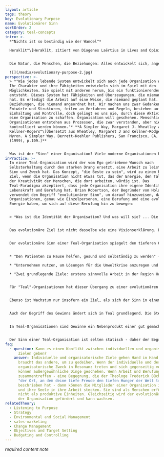 ```yaml
---
layout: article
tags: theory
key: Evolutionary Purpose
name: Evolutionärer Sinn
sortOrder: 2
category: teal-concepts
intro: >-
  *"Nichts ist so beständig wie der Wandel"*

  Heraklit^\[Heraklit, zitiert von Diogenes Laërtius in Lives and Opinions of Eminent Philosophers]


  Die Natur, die Menschen, die Beziehungen: Alles entwickelt sich, angetrieben von einer Lebenskraft, um sich anzupassen, zu transformieren und zu wachsen. Aus der Teal-Perspektive werden Organisationen als ein unabhängiges Energiefeld mit einem Sinn betrachtet, der über die Interessengruppen hinausgeht. In diesem Paradigma besitzen oder leiten wir die Organisation nicht; stattdessen sind wir Verwalter, die zuhören, wohin sie gehen muss, und ihr helfen, ihre Arbeit in der Welt zu tun.

  ![](/media/evolutionary-purpose-2.jpg)
perspective: >-
  > *"Wie jedes lebende System entwickelt sich auch jede Organisation weiter.
  Ihr Charakter und ihre Fähigkeiten entwickeln sich im Spiel mit den
  Möglichkeiten. Sie spielt mit anderen herum, bis ein funktionierendes System
  entsteht. Dieses System hat Fähigkeiten und Überzeugungen, die niemand geplant
  hat. Es erledigt die Arbeit auf eine Weise, die niemand geplant hat. Es hat
  Beziehungen, die niemand angeordnet hat. Wir machen uns zwar Gedanken über
  Entwürfe und Strukturen, feilen an Verfahren und Regeln, bestehen auf
  Einhaltung und Kontrolle, doch gelingt es uns nie, durch diese Aktivitäten
  eine Organisation zu schaffen. Organisation will geschehen. Menschliche
  Organisationen entstehen aus Prozessen, die zwar verstanden, aber niemals
  kontrolliert werden können."* **A Simpler Way, Margaret J. Wheatley and Myron
  Kellner-Rogers^\[Übersetzt aus Wheatley, Margaret J and Kellner-Rodgers,
  Myron. A Simpler Way. Berrett-Koehler Publishers, San Francisco, CA, USA
  (1999), p.109.]**


  Was ist der "Sinn" einer Organisation? Viele moderne Organisationen haben zwar "Leitbilder", aber diese Erklärungen klingen oft hohl, dienen nicht der Entscheidungsfindung und sind den Mitarbeitern sogar oft völlig unbekannt. Anstelle eines kollektiven Ziels wird das Verhalten in den meisten Organisationen durch den Wunsch nach Selbsterhaltung bestimmt. Die angstbasierte Natur des Egos in Rot, Bernstein und Orange veranlasst Führungskräfte und Mitarbeiter dazu, die Welt als einen gefährlichen Ort zu betrachten, an dem überall Konkurrenten versuchen, ihnen das Mittagessen zu stehlen. Die einzige Möglichkeit, das Überleben zu sichern, besteht darin, jede Gelegenheit zu ergreifen, um mehr Gewinn zu machen und Marktanteile auf Kosten der Konkurrenten zu gewinnen. Wer hat in der Hitze des Gefechts schon Zeit, über den Sinn nachzudenken? Leider spielt diese angstbasierte Fixierung auf den Wettbewerb auch dann eine Rolle, wenn die Selbsterhaltung der Organisation nicht in Frage gestellt ist. In Organisationen, die einigermaßen vor Wettbewerb geschützt sind (z. B. das Militär, öffentliche Schulen und Regierungsbehörden), sucht das ängstliche Ego immer noch nach Sicherheit, diesmal im internen Wettbewerb; Manager kämpfen um die Selbsterhaltung ihrer Einheiten in Revierkämpfen mit anderen Einheiten, um mehr Mittel, Talente oder Anerkennung zu sichern. Mit dem Übergang zum evolutionären Ego lernen die Menschen, die Ängste ihres Egos zu zähmen. Dieser Prozess schafft Raum für die Erkundung tieferer Fragen nach Sinn und Zweck, sowohl individuell als auch kollektiv: Was ist meine Berufung? Was ist es wirklich wert, erreicht zu werden? Das Überleben ist für Teal-Organisationen nicht mehr von entscheidender Bedeutung. Stattdessen ist der Gründungszweck wirklich wichtig.^\[Übersetzt aus Laloux, Frederic (2014-02-09). Reinventing Organizations: A Guide to Creating Organizations Inspired by the Next Stage of Human Consciousness (Kindle Locations 4197-4205). Nelson Parker. Kindle Edition.]
inPractice: >-
  In einer Teal-Organisation wird der vom Ego getriebene Wunsch nach
  Selbsterhaltung durch den starken Drang ersetzt, eine Arbeit zu leisten, die
  Sinn und Zweck hat. Das Konzept, "die Beste zu sein", wird zu einem hohlen
  Ziel, wenn die Organisation nicht etwas tut, das der Energie, den Talenten und
  der Kreativität der Menschen, die dort arbeiten, würdig ist. Das
  Teal-Paradigma akzeptiert, dass jede Organisation ihre eigene Identität,
  Lebenskraft und Berufung hat. Brian Robertson, der Begründer von Holacracy,
  verwendet den Begriff "evolutionärer Sinn", um darauf hinzuweisen, dass
  Organisationen, genau wie Einzelpersonen, eine Berufung und eine evolutionäre
  Energie haben, um sich auf diese Berufung hin zu bewegen:


  > *Was ist die Identität der Organisation? Und was will sie? ... Die Metapher ist wie eine Eltern-Kind-Reise: ... wir erkennen, dass unser Kind seine eigene Identität, seinen eigenen Weg und sein eigenes Ziel hat. Und nur weil ich vielleicht von der Idee begeistert bin, dass mein Kind Arzt wird, heißt das nicht, dass ich das auf mein Kind projizieren darf. Wenn ich das tue, gibt es einen schädlichen, koabhängigen Prozess. Wir haben als Eltern gelernt, dass der Weg gesunder Eltern ein Differenzierungsprozess ist, und ironischerweise erlaubt diese Differenzierung von Eltern und Kind jedem seine eigene Autonomie und Identität in vollem Umfang, was dann eine bewusstere Integration ermöglicht, bei der wir in Beziehung stehen und miteinander verbunden sind, aber es ist eine Beziehung von Gleichgestellten, von Gleichen. … Es sind wir Menschen, die sich auf den evolutionären Sinn der Organisation einstimmen können; aber der Schlüssel ist, die Identität zu differenzieren und herauszufinden: "Was ist die Berufung dieser Organisation?" Nicht: "Wozu wollen wir diese Organisation als Eigentum nutzen?", sondern: "Was ist das kreative Potenzial dieses Lebens, dieses lebenden Systems?" Das ist es, was wir mit evolutionärer Bestimmung meinen: das tiefste schöpferische Potenzial, um etwas Neues ins Leben zu rufen, um etwas energetisch Wertvolles zur Welt beizutragen. ... Es ist dieser schöpferische Impuls oder dieses schöpferische Potenzial, auf das wir uns einstimmen wollen, unabhängig davon, was wir selbst wollen.*^\[Übersetzt aus Laloux, Frederic (2014-02-09) Reinventing Organizations: A Guide to Creating Organizations Inspired by the Next Stage of Human Consciousness (Kindle Locations 4322). Nelson Parker. Kindle Edition.] 


  Das evolutionäre Ziel ist nicht dasselbe wie eine Visionserklärung. Eine Visionserklärung spiegelt in der Regel den ego-gesteuerten Bewusstseinszustand des Managementteams wider, das entscheidet, was die Organisation sein soll.


  Der evolutionäre Sinn einer Teal-Organisation spiegelt den tieferen Grund für die Existenz der Organisation wider. Er bezieht sich auf den Unterschied, den sie in der Gemeinschaft, in der sie tätig ist, sowie auf dem Markt, den sie bedient, bewirken will. Es geht nicht darum, zu konkurrieren oder andere auszustechen, sondern es geht darum, dem "größeren Guten" zu dienen. Einige Beispiele hierfür sind:


  * "Den Patienten zu Hause helfen, gesund und selbständig zu werden" - Buurtzorg, Gesundheitsorganisation^[Übersetzt aus Laloux, Frederic (2014-02-09). Reinventing Organizations: A Guide to Creating Organizations Inspired by the Next Stage of Human Consciousness (Kindle Locations 4239-4240). Nelson Parker. Kindle Edition]

  * "Unternehmen nutzen, um Lösungen für die Umweltkrise anzuregen und umzusetzen” - Patagonia, outdoor clothing retailer^[Übersetzt aus http://www.patagoniaworks.com/#index, accessed 2015/06/13] 

  * "Zwei grundlegende Ziele: erstens sinnvolle Arbeit in der Region Hallencourt, einer ländlichen Gegend in Nordfrankreich, in der gute Arbeit selten ist, und zweitens den Kunden Liebe zu geben und zu empfangen" - FAVI, foundry and engineering firm.^[Übersetzt aus Laloux, Frederic (2014-02-09). Reinventing Organizations: A Guide to Creating Organizations Inspired by the Next Stage of Human Consciousness (Kindle Locations 4371-4372). Nelson Parker. Kindle Edition.] 


  Für "Teal"-Organisationen hat dieser Übergang zu einer evolutionären Zielsetzung tiefgreifende Auswirkungen darauf, wie sie so grundlegende Konzepte wie Wettbewerb, Wachstum und Gewinn betrachten. Während orangefarbene Organisationen davon besessen zu sein scheinen, die Konkurrenz zu schlagen (wie der Titel des Buches "Winning" von Jack Welch, dem ehemaligen CEO von General Electric, zeigt), scheint für Teal-Organisationen der Begriff "Wettbewerb" keine Rolle mehr zu spielen. Da die Teal-Organisation wirklich für ihren Sinn lebt, wird jeder, der dazu beitragen kann, diesen Sinn zu erreichen, als Verbündeter und nicht als Konkurrent angesehen. Ein praktisches Beispiel hierfür finden Sie weiter unten unter "Konkrete Beispiele zur Inspiration - Buurtzorg".


  Ebenso ist Wachstum nur insofern ein Ziel, als sich der Sinn in einem größeren Rahmen manifestieren kann, aber niemals ein Ziel an sich. Buurtzorg zum Beispiel hilft den Patienten aktiv dabei, ein Unterstützungsnetz mit ihren Familien, Freunden und Nachbarn aufzubauen. Im Grunde versucht Buurtzorg, sich im Leben der Patienten so schnell wie möglich irrelevant zu machen, und das mit großem Erfolg: Eine Studie aus dem Jahr 2009 hat gezeigt, dass die Patienten von Buurtzorg doppelt so schnell aus der Pflege entlassen werden wie die Kunden von Wettbewerbern, und dass sie am Ende nur 50 Prozent der vorgeschriebenen Pflegestunden in Anspruch nehmen. Die Kernstrategie von Buurtzorg - den Patienten zu helfen, gesund und selbständig zu werden - läuft darauf hinaus, weniger Wachstum zu erzielen, nicht mehr. In ähnlicher Weise ist Patagonia dafür bekannt, ganzseitige Anzeigen mit der Aufschrift "Kaufen Sie diese Jacke nicht" geschaltet zu haben. Die Anzeigen waren Teil der "Common Threads Partnership". Patagonia geht davon aus, dass viele von uns in den Industrieländern genug Kleidung in ihren Schränken haben, um uns ein Leben lang warm zu halten. Und doch kaufen wir immer wieder neue Kleidung, deren Herstellung umweltschädlich ist und die auf einer Mülldeponie landet. Das Common Threads Partnership setzt sich ernsthaft für die Reduzierung (Herstellung von Kleidung, die länger hält), die Reparatur (Patagonia repariert Kleidung für seine Kunden), die Wiederverwendung (das Unternehmen verkauft Ihre gebrauchte Kleidung auf eBay oder in der Abteilung für getragene Kleidung in seinen Geschäften weiter) und das Recycling (Sie können Ihre alte Kleidung an Patagonia zurückgeben und sie wird recycelt) ein. Wird diese Initiative dem Wachstum von Patagonia auf kurze Sicht schaden? Ja. Jede reparierte und jede wiederverwendete Jacke ist eine weniger gekaufte Jacke. Wird sie langfristig das Wachstum des Unternehmens durch eine höhere Kundentreue steigern? Vielleicht. Aber die Entscheidung von Patagonia wurde nicht von Prognosen und Finanzdaten bestimmt. Das Unternehmen wählte den Weg, den seine Ziele erforderten.^[Laloux, Frederic (2014-02-09). Reinventing Organizations: A Guide to Creating Organizations Inspired by the Next Stage of Human Consciousness (Kindle Locations 4235-4248). Nelson Parker. Kindle Edition.]


  Auch der Begriff des Gewinns ändert sich in Teal grundlegend. Die Steigerung des Shareholder Value ist zur vorherrschenden Perspektive von orangen Organisationen geworden. Sie besagt, dass Unternehmen eine einzige übergeordnete Pflicht haben: die Maximierung des Gewinns. In vielen Ländern ist diese Perspektive rechtlich bindend; das Management kann für Entscheidungen, die die Rentabilität gefährden, verklagt werden. Im Bann des Shareholder Value konzentrieren sich öffentliche Unternehmen unerbittlich auf das Endergebnis. Gemeinnützige Organisationen haben eine andere Sichtweise auf den Gewinn. Gewinn ist notwendig und die Investoren verdienen eine angemessene Rendite, aber das Ziel ist der Sinn, nicht der Gewinn. Teal-Gründer verwenden oft dieselbe Metapher: Gewinn ist wie die Luft, die wir atmen. Wir brauchen Luft zum Leben, aber wir leben nicht, um zu atmen. Tami Simon, die Geschäftsführerin von Sounds True, gibt eine Definition für den Sinn eines Unternehmens: "Wir haben diese Vorstellung von Unternehmen - alles, was wir tun, muss uns helfen, mehr Geld zu verdienen, produktiver zu sein oder was auch immer. Aber das ist nicht meine Auffassung von Geschäft. Meine Auffassung von Geschäft ist, dass wir als Gemeinschaft zusammenkommen, um ein menschliches Bedürfnis zu befriedigen und unser Leben zu verwirklichen".^[Übersetzt aus Laloux, Frederic (2014-02-09). Reinventing Organizations: A Guide to Creating Organizations Inspired by the Next Stage of Human Consciousness (Kindle Locations 4253-4264). Nelson Parker. Kindle Edition.]


  In Teal-Organisationen sind Gewinne ein Nebenprodukt einer gut gemachten Arbeit. Der Philosoph Viktor Frankl hat dies gut auf den Punkt gebracht: "Erfolg kann, wie Glück, nicht angestrebt werden; er muss sich einstellen, und er stellt sich nur als unbeabsichtigte Nebenwirkung des persönlichen Einsatzes für eine Sache ein, die größer ist als man selbst.”^[Übersetzt aus Laloux, Frederic (2014-02-09). Reinventing Organizations: A Guide to Creating Organizations Inspired by the Next Stage of Human Consciousness (Kindle Locations 4264-4266). Nelson Parker. Kindle Edition.]


  Der Sinn einer Teal-Organisation ist selten statisch - daher der Begriff "evolutionärer Sinn". Er wird sich im Laufe der Zeit entwickeln, wenn die Organisation selbst wächst und sich anpasst. Buurtzorg, die niederländische Organisation für häusliche Pflege, wurde beispielsweise gegründet, um "kranken und älteren Patienten zu helfen, ein selbstständigeres und sinnvolleres Leben zu führen"."^[Übersetzt aus Laloux, Frederic (2014-02-09). Reinventing Organizations: A Guide to Creating Organizations Inspired by the Next Stage of Human Consciousness (Kindle Locations 4215-4216). Nelson Parker. Kindle Edition.] Die Aktivitäten des Unternehmens haben sich über die Betreuung älterer Menschen hinaus entwickelt und konzentrieren sich nun darauf, "Patienten zu helfen, gesund und selbständig zu werden".
faq:
  - question: Kann es einen Konflikt zwischen individuellen und organisatorischen
      Zielen geben?
    answer: Individuelle und organisatorische Ziele gehen Hand in Hand. Das eine
      braucht das andere, um zu gedeihen. Wenn der individuelle und der
      organisatorische Zweck in Resonanz treten und sich gegenseitig verstärken,
      können außergewöhnliche Dinge geschehen. Wenn Arbeit und Berufung
      zusammentreffen - eine Begegnung, die der Theologe Frederick Büchner als
      "der Ort, an dem deine tiefe Freude den tiefen Hunger der Welt trifft"
      beschrieben hat - dann können die Mitglieder einer Organisation ihr Herz
      und ihre Seele in ihre Arbeit stecken. Sie sind als Menschen erfüllt,
      nicht als produktive Einheiten. Gleichzeitig wird der evolutionäre Sinn
      der Organisation gefördert und kann wachsen.
relatedTheory:
  - Listening to Purpose
  - Strategy
  - Environmental and Social Management
  - sales-marketing
  - Change Management
  - Objectives and Target Setting
  - Budgeting and Controlling
---
```

*required content note*